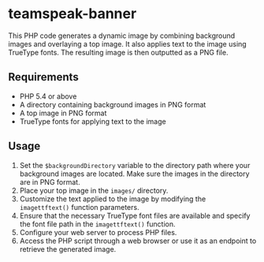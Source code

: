 # teamspeak-banner
This PHP code generates a dynamic image by combining background images and overlaying a top image. It also applies text to the image using TrueType fonts. The resulting image is then outputted as a PNG file.

## Requirements

- PHP 5.4 or above
- A directory containing background images in PNG format
- A top image in PNG format
- TrueType fonts for applying text to the image

## Usage 

1. Set the `$backgroundDirectory` variable to the directory path where your background images are located. Make sure the images in the directory are in PNG format.
2. Place your top image in the `images/` directory.
3. Customize the text applied to the image by modifying the `imagettftext()` function parameters.
4. Ensure that the necessary TrueType font files are available and specify the font file path in the `imagettftext()` function.
5. Configure your web server to process PHP files.
6. Access the PHP script through a web browser or use it as an endpoint to retrieve the generated image.
